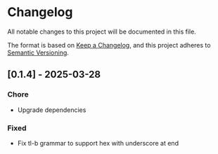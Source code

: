 # Changelog

All notable changes to this project will be documented in this file.

The format is based on [Keep a Changelog](https://keepachangelog.com/en/1.0.0/),
and this project adheres to [Semantic Versioning](https://semver.org/).

## [0.1.4] - 2025-03-28

### Chore

- Upgrade dependencies

### Fixed

- Fix tl-b grammar to support hex with underscore at end

